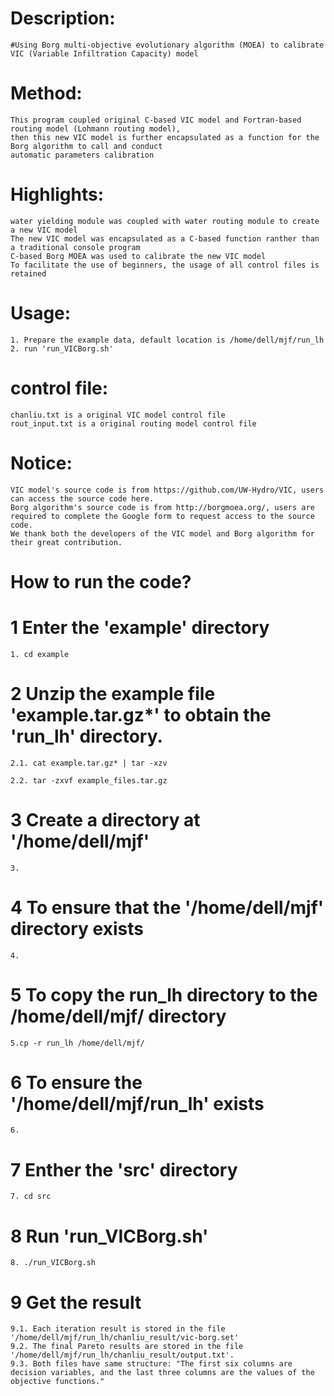 # Description:
	#Using Borg multi-objective evolutionary algorithm (MOEA) to calibrate VIC (Variable Infiltration Capacity) model

# Method:
	This program coupled original C-based VIC model and Fortran-based routing model (Lohmann routing model),
	then this new VIC model is further encapsulated as a function for the Borg algorithm to call and conduct
	automatic parameters calibration

# Highlights:
	water yielding module was coupled with water routing module to create a new VIC model
	The new VIC model was encapsulated as a C-based function ranther than a traditional console program
	C-based Borg MOEA was used to calibrate the new VIC model 
	To facilitate the use of beginners, the usage of all control files is retained

# Usage:
    1. Prepare the example data, default location is /home/dell/mjf/run_lh
    2. run 'run_VICBorg.sh'

# control file:
	chanliu.txt is a original VIC model control file
	rout_input.txt is a original routing model control file

# Notice:
	VIC model's source code is from https://github.com/UW-Hydro/VIC, users can access the source code here.
	Borg algorithm's source code is from http://borgmoea.org/, users are required to complete the Google form to request access to the source code.
	We thank both the developers of the VIC model and Borg algorithm for their great contribution.

# How to run the code?

# 1 Enter the 'example' directory
	1. cd example

# 2 Unzip the example file 'example.tar.gz*' to obtain the 'run_lh' directory.
	2.1. cat example.tar.gz* | tar -xzv

	2.2. tar -zxvf example_files.tar.gz

# 3 Create a directory at '/home/dell/mjf'
	3.

# 4 To ensure that the '/home/dell/mjf' directory exists
	4.

# 5 To copy the run_lh directory to the /home/dell/mjf/ directory
	5.cp -r run_lh /home/dell/mjf/

# 6 To ensure the '/home/dell/mjf/run_lh' exists
	6. 

# 7 Enther the 'src' directory
	7. cd src

# 8 Run 'run_VICBorg.sh'
	8. ./run_VICBorg.sh
# 9 Get the result
	9.1. Each iteration result is stored in the file '/home/dell/mjf/run_lh/chanliu_result/vic-borg.set'
 	9.2. The final Pareto results are stored in the file '/home/dell/mjf/run_lh/chanliu_result/output.txt'.
  	9.3. Both files have same structure: "The first six columns are decision variables, and the last three columns are the values of the objective functions."
